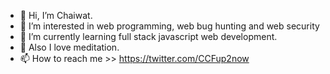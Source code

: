 - 👋 Hi, I’m Chaiwat.
- 👀 I’m interested in web programming, web bug hunting and web security
- 🌱 I’m currently learning full stack javascript web development.
- 💞️ Also I love meditation.
- 📫 How to reach me >> https://twitter.com/CCFup2now

<!---
Jimmy-Kato/Jimmy-Kato is a ✨ special ✨ repository because its `README.md` (this file) appears on your GitHub profile.
You can click the Preview link to take a look at your changes.
--->
